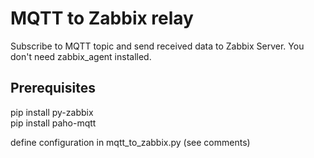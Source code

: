 # MQTT to Zabbix relay
Subscribe to MQTT topic and send received data to Zabbix Server.
You don't need zabbix_agent installed. 

## Prerequisites
pip install py-zabbix   
pip install paho-mqtt

define configuration in mqtt_to_zabbix.py (see comments)
